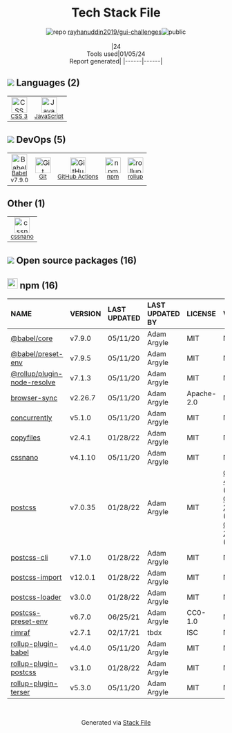 <!--
&lt;--- Readme.md Snippet without images Start ---&gt;
## Tech Stack
rayhanuddin2019/gui-challenges is built on the following main stack:

- [JavaScript](https://developer.mozilla.org/en-US/docs/Web/JavaScript) – Languages
- [Babel](http://babeljs.io/) – JavaScript Compilers
- [rollup](http://rollupjs.org/) – JS Build Tools / JS Task Runners
- [GitHub Actions](https://github.com/features/actions) – Continuous Integration

Full tech stack [here](/techstack.md)

&lt;--- Readme.md Snippet without images End ---&gt;

&lt;--- Readme.md Snippet with images Start ---&gt;
## Tech Stack
rayhanuddin2019/gui-challenges is built on the following main stack:

- <img width='25' height='25' src='https://img.stackshare.io/service/1209/javascript.jpeg' alt='JavaScript'/> [JavaScript](https://developer.mozilla.org/en-US/docs/Web/JavaScript) – Languages
- <img width='25' height='25' src='https://img.stackshare.io/service/2739/-1wfGjNw.png' alt='Babel'/> [Babel](http://babeljs.io/) – JavaScript Compilers
- <img width='25' height='25' src='https://img.stackshare.io/service/4423/zE8RTn9E_400x400.jpg' alt='rollup'/> [rollup](http://rollupjs.org/) – JS Build Tools / JS Task Runners
- <img width='25' height='25' src='https://img.stackshare.io/service/11563/actions.png' alt='GitHub Actions'/> [GitHub Actions](https://github.com/features/actions) – Continuous Integration

Full tech stack [here](/techstack.md)

&lt;--- Readme.md Snippet with images End ---&gt;
-->
<div align="center">

# Tech Stack File
![](https://img.stackshare.io/repo.svg "repo") [rayhanuddin2019/gui-challenges](https://github.com/rayhanuddin2019/gui-challenges)![](https://img.stackshare.io/public_badge.svg "public")
<br/><br/>
|24<br/>Tools used|01/05/24 <br/>Report generated|
|------|------|
</div>

## <img src='https://img.stackshare.io/languages.svg'/> Languages (2)
<table><tr>
  <td align='center'>
  <img width='36' height='36' src='https://img.stackshare.io/service/6727/css.png' alt='CSS 3'>
  <br>
  <sub><a href="https://developer.mozilla.org/en-US/docs/Web/CSS/CSS3">CSS 3</a></sub>
  <br>
  <sub></sub>
</td>

<td align='center'>
  <img width='36' height='36' src='https://img.stackshare.io/service/1209/javascript.jpeg' alt='JavaScript'>
  <br>
  <sub><a href="https://developer.mozilla.org/en-US/docs/Web/JavaScript">JavaScript</a></sub>
  <br>
  <sub></sub>
</td>

</tr>
</table>

## <img src='https://img.stackshare.io/devops.svg'/> DevOps (5)
<table><tr>
  <td align='center'>
  <img width='36' height='36' src='https://img.stackshare.io/service/2739/-1wfGjNw.png' alt='Babel'>
  <br>
  <sub><a href="http://babeljs.io/">Babel</a></sub>
  <br>
  <sub>v7.9.0</sub>
</td>

<td align='center'>
  <img width='36' height='36' src='https://img.stackshare.io/service/1046/git.png' alt='Git'>
  <br>
  <sub><a href="http://git-scm.com/">Git</a></sub>
  <br>
  <sub></sub>
</td>

<td align='center'>
  <img width='36' height='36' src='https://img.stackshare.io/service/11563/actions.png' alt='GitHub Actions'>
  <br>
  <sub><a href="https://github.com/features/actions">GitHub Actions</a></sub>
  <br>
  <sub></sub>
</td>

<td align='center'>
  <img width='36' height='36' src='https://img.stackshare.io/service/1120/lejvzrnlpb308aftn31u.png' alt='npm'>
  <br>
  <sub><a href="https://www.npmjs.com/">npm</a></sub>
  <br>
  <sub></sub>
</td>

<td align='center'>
  <img width='36' height='36' src='https://img.stackshare.io/service/4423/zE8RTn9E_400x400.jpg' alt='rollup'>
  <br>
  <sub><a href="http://rollupjs.org/">rollup</a></sub>
  <br>
  <sub></sub>
</td>

</tr>
</table>

## Other (1)
<table><tr>
  <td align='center'>
  <img width='36' height='36' src='https://img.stackshare.io/service/6612/ehMiE-wz_normal.jpg' alt='cssnano'>
  <br>
  <sub><a href="http://cssnano.co/">cssnano</a></sub>
  <br>
  <sub></sub>
</td>

</tr>
</table>


## <img src='https://img.stackshare.io/group.svg' /> Open source packages (16)</h2>

## <img width='24' height='24' src='https://img.stackshare.io/service/1120/lejvzrnlpb308aftn31u.png'/> npm (16)

|NAME|VERSION|LAST UPDATED|LAST UPDATED BY|LICENSE|VULNERABILITIES|
|:------|:------|:------|:------|:------|:------|
|[@babel/core](https://www.npmjs.com/@babel/core)|v7.9.0|05/11/20|Adam Argyle |MIT|N/A|
|[@babel/preset-env](https://www.npmjs.com/@babel/preset-env)|v7.9.5|05/11/20|Adam Argyle |MIT|N/A|
|[@rollup/plugin-node-resolve](https://www.npmjs.com/@rollup/plugin-node-resolve)|v7.1.3|05/11/20|Adam Argyle |MIT|N/A|
|[browser-sync](https://www.npmjs.com/browser-sync)|v2.26.7|05/11/20|Adam Argyle |Apache-2.0|N/A|
|[concurrently](https://www.npmjs.com/concurrently)|v5.1.0|05/11/20|Adam Argyle |MIT|N/A|
|[copyfiles](https://www.npmjs.com/copyfiles)|v2.4.1|01/28/22|Adam Argyle |MIT|N/A|
|[cssnano](https://www.npmjs.com/cssnano)|v4.1.10|05/11/20|Adam Argyle |MIT|N/A|
|[postcss](https://www.npmjs.com/postcss)|v7.0.35|01/28/22|Adam Argyle |MIT|[CVE-2023-44270](https://github.com/advisories/GHSA-7fh5-64p2-3v2j) (Moderate)<br/>[CVE-2021-23382](https://github.com/advisories/GHSA-566m-qj78-rww5) (Moderate)<br/>[CVE-2021-23368](https://github.com/advisories/GHSA-hwj9-h5mp-3pm3) (Moderate)|
|[postcss-cli](https://www.npmjs.com/postcss-cli)|v7.1.0|01/28/22|Adam Argyle |MIT|N/A|
|[postcss-import](https://www.npmjs.com/postcss-import)|v12.0.1|01/28/22|Adam Argyle |MIT|N/A|
|[postcss-loader](https://www.npmjs.com/postcss-loader)|v3.0.0|01/28/22|Adam Argyle |MIT|N/A|
|[postcss-preset-env](https://www.npmjs.com/postcss-preset-env)|v6.7.0|06/25/21|Adam Argyle |CC0-1.0|N/A|
|[rimraf](https://www.npmjs.com/rimraf)|v2.7.1|02/17/21|tbdx |ISC|N/A|
|[rollup-plugin-babel](https://www.npmjs.com/rollup-plugin-babel)|v4.4.0|05/11/20|Adam Argyle |MIT|N/A|
|[rollup-plugin-postcss](https://www.npmjs.com/rollup-plugin-postcss)|v3.1.0|01/28/22|Adam Argyle |MIT|N/A|
|[rollup-plugin-terser](https://www.npmjs.com/rollup-plugin-terser)|v5.3.0|05/11/20|Adam Argyle |MIT|N/A|

<br/>
<div align='center'>

Generated via [Stack File](https://github.com/marketplace/stack-file)
